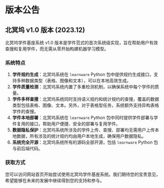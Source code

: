 # 版本公告

## 北冥坞 v1.0 版本 (2023.12)


北冥坞学件基座系统 v1.0 版本是学件范式的首次系统级实现，旨在帮助用户有效查搜和复用学件，而无需从零开始构建机器学习模型。

### 系统特点

1. **学件规约生成**：北冥坞系统在 `learnware` Python 包中提供规约生成接口，支持多种数据类型（表格、图像和文本），可以在本地高效生成。
2. **学件质量检测**：北冥坞系统内置了多重检测机制，以确保系统中每个学件的质量。
3. **学件多样查搜**：北冥坞系统同时支持语义规约和统计规约的查搜，覆盖的数据类型包括表格、图像、文本。另外，对于表格型任务，系统额外支持异构表格学件的查搜。
4. **学件本地部署**：北冥坞系统在 `learnware` Python 包中同时提供学件部署与学件复用的接口，帮助用户便捷、安全的部署与复用学件。
5. **数据隐私保护**：北冥坞系统所涉及的学件上传、查搜、部署均无需用户上传本地数据，所有涉及的统计规约均由用户本地生成，确保用户数据隐私。
6. **系统完全开源**：北冥坞系统所有的源码全部开源，包括 `learnware` Python 包与前后端代码。


### 获取方式

您可以访问网站首页开始尝试使用北冥坞学件基座系统。我们期待您的宝贵意见，希望能够在未来的发展中继续得到您的支持和参与。